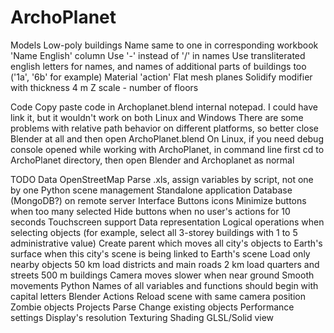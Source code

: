 ArchoPlanet
===========
Models
    Low-poly buildings
        Name same to one in corresponding workbook 'Name English' column
        Use '-' instead of '/' in names
        Use transliterated english letters for names, and names of additional parts of buildings too ('1a', '6b' for example)
        Material 'action'
        Flat mesh planes
        Solidify modifier with thickness 4 m
        Z scale - number of floors
    
Code
    Copy paste code in Archoplanet.blend internal notepad. I could have link it, but it wouldn't work on both Linux and Windows
    There are some problems with relative path behavior on different platforms, so better close Blender at all and then open ArchoPlanet.blend
    On Linux, if you need debug console opened while working with ArchoPlanet, in command line first cd to ArchoPlanet directory, then open Blender and Archoplanet as normal

TODO
    Data
        OpenStreetMap
        Parse .xls, assign variables by script, not one by one
        Python scene management
        Standalone application
        Database (MongoDB?) on remote server
    Interface
        Buttons icons
        Minimize buttons when too many selected
        Hide buttons when no user's actions for 10 seconds
        Touchscreen support
    Data representation
        Logical operations when selecting objects (for example, select all 3-storey buildings with 1 to 5 administrative value)
        Create parent which moves all city's objects to Earth's surface when this city's scene is being linked to Earth's scene
        Load only nearby objects
        50 km load districts and main roads
        2 km load quarters and streets
        500 m buildings
        Camera moves slower when near ground
        Smooth movements
    Python
        Names of all variables and functions should begin with capital letters
    Blender
        Actions
        Reload scene with same camera position
        Zombie objects
    Projects
        Parse
        Change existing objects
    Performance settings
        Display's resolution
        Texturing
        Shading
        GLSL/Solid view